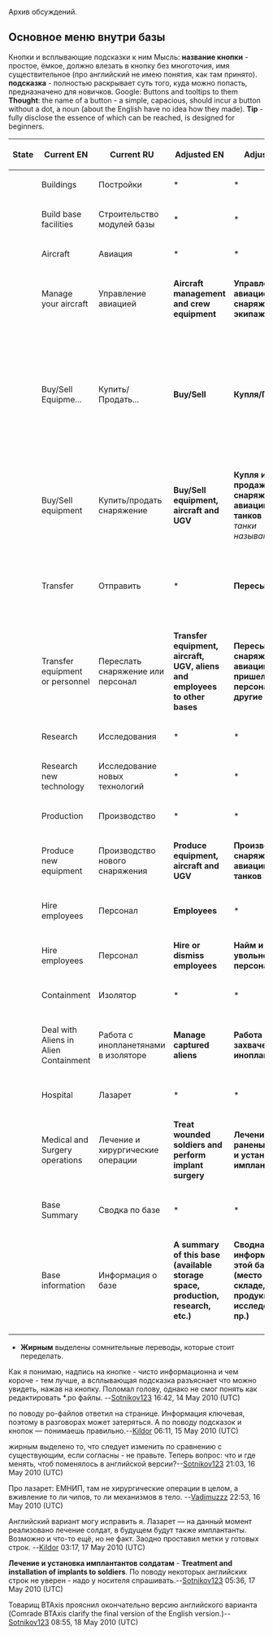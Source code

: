 Архив обсуждений.

## Основное меню внутри базы

Кнопки и всплывающие подсказки к ним
Мысль: **название кнопки** - простое, ёмкое, должно влезать в кнопку без
многоточия, имя существительное (про английский не имею понятия, как там
принято). **подсказка** - полностью раскрывает суть того, куда можно
попасть, предназначено для новичков.
Google:
Buttons and tooltips to them
**Thought**: the name of a button - a simple, capacious, should incur a
button without a dot, a noun (about the English have no idea how they
made). **Tip** - fully disclose the essence of which can be reached, is
designed for beginners.

<table>
<thead>
<tr class="header">
<th><p>State</p></th>
<th><p>Current EN</p></th>
<th><p>Current RU</p></th>
<th><p>Adjusted EN</p></th>
<th><p>Adjusted RU</p></th>
<th><p>Notes</p></th>
</tr>
</thead>
<tbody>
<tr class="odd">
<td></td>
<td><p>Buildings</p></td>
<td><p>Постройки</p></td>
<td><p>*</p></td>
<td><p>*</p></td>
<td><p>*</p></td>
</tr>
<tr class="even">
<td></td>
<td><p>Build base facilities</p></td>
<td><p>Строительство модулей базы</p></td>
<td><p>*</p></td>
<td><p>*</p></td>
<td><p>*</p></td>
</tr>
<tr class="odd">
<td></td>
<td><p>Aircraft</p></td>
<td><p>Авиация</p></td>
<td><p>*</p></td>
<td><p>*</p></td>
<td><p>*</p></td>
</tr>
<tr class="even">
<td></td>
<td><p>Manage your aircraft</p></td>
<td><p>Управление авиацией</p></td>
<td><p><strong>Aircraft management and crew equipment</strong></p></td>
<td><p><strong>Управление авиацией и снаряжение
экипажей</strong></p></td>
<td><p>Clarification of descriptions of functions</p></td>
</tr>
<tr class="odd">
<td></td>
<td><p>Buy/Sell Equipme...</p></td>
<td><p>Купить/Продать...</p></td>
<td><p><strong>Buy/Sell</strong></p></td>
<td><p><strong>Купля/Продажа</strong></p></td>
<td><p>1. The inscription does not fit into the button (EN and RU) 2.
Bringing all the inscriptions on the button with the noun (about the
English do not know, maybe there is usually written
differently)</p></td>
</tr>
<tr class="even">
<td></td>
<td><p>Buy/Sell equipment</p></td>
<td><p>Купить/продать снаряжение</p></td>
<td><p><strong>Buy/Sell equipment, aircraft and UGV</strong></p></td>
<td><p><strong>Купля и продажа снаряжения, авиации и танков</strong>
<em>(или как танки называются?)</em></p></td>
<td><p>Extension description</p></td>
</tr>
<tr class="odd">
<td></td>
<td><p>Transfer</p></td>
<td><p>Отправить</p></td>
<td><p>*</p></td>
<td><p><strong>Пересылка</strong></p></td>
<td><p>В принципе можно назвать "Отправка" - привод к
существительному</p></td>
</tr>
<tr class="even">
<td></td>
<td><p>Transfer equipment or personnel</p></td>
<td><p>Переслать снаряжение или персонал</p></td>
<td><p><strong>Transfer equipment, aircraft, UGV, aliens and employees
to other bases</strong></p></td>
<td><p><strong>Пересылка снаряжения, авиации, танков, пришельцев и
персонала на другие базы</strong></p></td>
<td><p>A more complete description</p></td>
</tr>
<tr class="odd">
<td></td>
<td><p>Research</p></td>
<td><p>Исследования</p></td>
<td><p>*</p></td>
<td><p>*</p></td>
<td><p>*</p></td>
</tr>
<tr class="even">
<td></td>
<td><p>Research new technology</p></td>
<td><p>Исследование новых технологий</p></td>
<td><p>*</p></td>
<td><p>*</p></td>
<td><p>*</p></td>
</tr>
<tr class="odd">
<td></td>
<td><p>Production</p></td>
<td><p>Производство</p></td>
<td><p>*</p></td>
<td><p>*</p></td>
<td><p>*</p></td>
</tr>
<tr class="even">
<td></td>
<td><p>Produce new equipment</p></td>
<td><p>Производство нового снаряжения</p></td>
<td><p><strong>Produce equipment, aircraft and UGV</strong></p></td>
<td><p><strong>Производство снаряжения, авиации и
танков</strong></p></td>
<td><p>A more complete description (and what you can produce not
new?)</p></td>
</tr>
<tr class="odd">
<td></td>
<td><p>Hire employees</p></td>
<td><p>Персонал</p></td>
<td><p><strong>Employees</strong></p></td>
<td><p>*</p></td>
<td><p>In one word</p></td>
</tr>
<tr class="even">
<td></td>
<td><p>Hire employees</p></td>
<td><p>Персонал</p></td>
<td><p><strong>Hire or dismiss employees</strong></p></td>
<td><p><strong>Найм и увольнение персонала</strong></p></td>
<td><p>A more complete description</p></td>
</tr>
<tr class="odd">
<td></td>
<td><p>Containment</p></td>
<td><p>Изолятор</p></td>
<td><p>*</p></td>
<td><p>*</p></td>
<td><p>*</p></td>
</tr>
<tr class="even">
<td></td>
<td><p>Deal with Aliens in Alien Containment</p></td>
<td><p>Работа с инопланетянами в изоляторе</p></td>
<td><p><strong>Manage captured aliens</strong></p></td>
<td><p><strong>Работа с захваченными инопланетянами</strong></p></td>
<td><p>Clearly, in Alien Containment? Why Aliens is written with a
capital letter?</p></td>
</tr>
<tr class="odd">
<td></td>
<td><p>Hospital</p></td>
<td><p>Лазарет</p></td>
<td><p>*</p></td>
<td><p>*</p></td>
<td><p>*</p></td>
</tr>
<tr class="even">
<td></td>
<td><p>Medical and Surgery operations</p></td>
<td><p>Лечение и хирургические операции</p></td>
<td><p><strong>Treat wounded soldiers and perform implant
surgery</strong></p></td>
<td><p><strong>Лечение раненых солдат и установка
имплантантов</strong></p></td>
<td><p>A more accurate description</p></td>
</tr>
<tr class="odd">
<td></td>
<td><p>Base Summary</p></td>
<td><p>Сводка по базе</p></td>
<td><p>*</p></td>
<td><p>*</p></td>
<td><p>*</p></td>
</tr>
<tr class="even">
<td></td>
<td><p>Base information</p></td>
<td><p>Информация о базе</p></td>
<td><p><strong>A summary of this base (available storage space,
production, research, etc.)</strong></p></td>
<td><p><strong>Сводная информация об этой базе (место на складе,
продукция, исследования и пр.)</strong></p></td>
<td><p>A more complete description</p></td>
</tr>
<tr class="odd">
<td></td>
<td></td>
<td></td>
<td></td>
<td></td>
<td></td>
</tr>
</tbody>
</table>

- **Жирным** выделены сомнительные переводы, которые стоит переделать.

Как я понимаю, надпись на кнопке - чисто информационна и чем короче -
тем лучше, а всплывающая подсказка разъяснает что можно увидеть, нажав
на кнопку. Поломал голову, однако не смог понять как редактировать \*.po
файлы. --[Sotnikov123](User:Sotnikov123 "wikilink") 16:42, 14 May 2010
(UTC)


по поводу po-файлов ответил на странице. Информация ключевая, поэтому в
разговорах может затеряться. А по поводу подсказок и кнопок — понимаешь
правильно.--[Kildor](User:Kildor "wikilink") 06:11, 15 May 2010 (UTC)


жирным выделено то, что следует изменить по сравнению с существующим,
если согласны - не правьте. Теперь вопрос: что и где менять, чтоб
поменялось в английской
версии?--[Sotnikov123](User:Sotnikov123 "wikilink") 21:03, 16 May 2010
(UTC)

Про лазарет: ЕМНИП, там не хирургические операции в целом, а вживление
то ли чипов, то ли механизмов в тело.
--[Vadimuzzz](User:Vadimuzzz "wikilink") 22:53, 16 May 2010 (UTC)

Английский вариант могу исправить я. Лазарет — на данный момент
реализовано лечение солдат, в будущем будут также имплантанты. Возможно
и что-то ещё, но не факт. Заодно проставил метки у готовых строк.
--[Kildor](User:Kildor "wikilink") 03:17, 17 May 2010 (UTC)


**Лечение и установка имплантантов солдатам** - **Treatment and
installation of implants to soldiers**. По поводу некоторых английских
строк не уверен - надо у носителя
спрашивать.--[Sotnikov123](User:Sotnikov123 "wikilink") 05:36, 17 May
2010 (UTC)

Товарищ BTAxis прояснил окончательно версию английского варианта
(Comrade BTAxis clarify the final version of the English
version.)--[Sotnikov123](User:Sotnikov123 "wikilink") 08:55, 18 May 2010
(UTC)